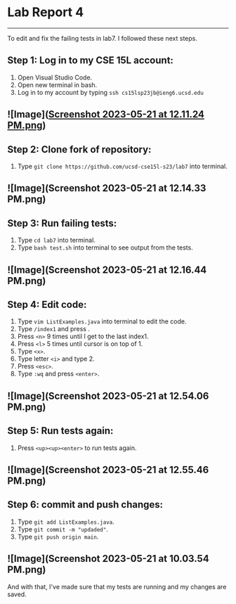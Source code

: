 # Lab Report 4 
---

To edit and fix the failing tests in lab7. I followed these next steps.

## Step 1: Log in to my CSE 15L account: 
1. Open Visual Studio Code.
2. Open new terminal in bash.
3. Log in to my account by typing `ssh cs15lsp23jb@ieng6.ucsd.edu`

![Image]([Screenshot 2023-05-21 at 12.11.24 PM.png](https://github.com/noemyvalencia/Lab_Report-4/blob/main/Screenshot%202023-05-21%20at%2012.11.24%20PM.png))
---

## Step 2: Clone fork of repository: 
1. Type `git clone https://github.com/ucsd-cse15l-s23/lab7` into terminal.

![Image](Screenshot 2023-05-21 at 12.14.33 PM.png)
---

## Step 3: Run failing tests: 
1. Type `cd lab7` into terminal.
2. Type `bash test.sh` into terminal to see output from the tests.

![Image](Screenshot 2023-05-21 at 12.16.44 PM.png)
---

## Step 4: Edit code: 
1. Type `vim ListExamples.java` into terminal to edit the code.
3. Type `/index1` and press <enter>.
4. Press `<n>` 9 times until I get to the last index1.
5. Press `<l>` 5 times until cursor is on top of 1.
6. Type `<x>`.
7. Type letter `<i>` and type 2. 
8. Press `<esc>`.
9. Type `:wq` and press `<enter>`.

![Image](Screenshot 2023-05-21 at 12.54.06 PM.png)
---

## Step 5: Run tests again: 
1. Press `<up><up><enter>` to run tests again.

![Image](Screenshot 2023-05-21 at 12.55.46 PM.png)
---

## Step 6: commit and push changes: 
1. Type `git add ListExamples.java`.
2. Type `git commit -m "updaded"`.
3. Type `git push origin main`.

![Image](Screenshot 2023-05-21 at 10.03.54 PM.png)
---
And with that, I've made sure that my tests are running and my changes are saved.
